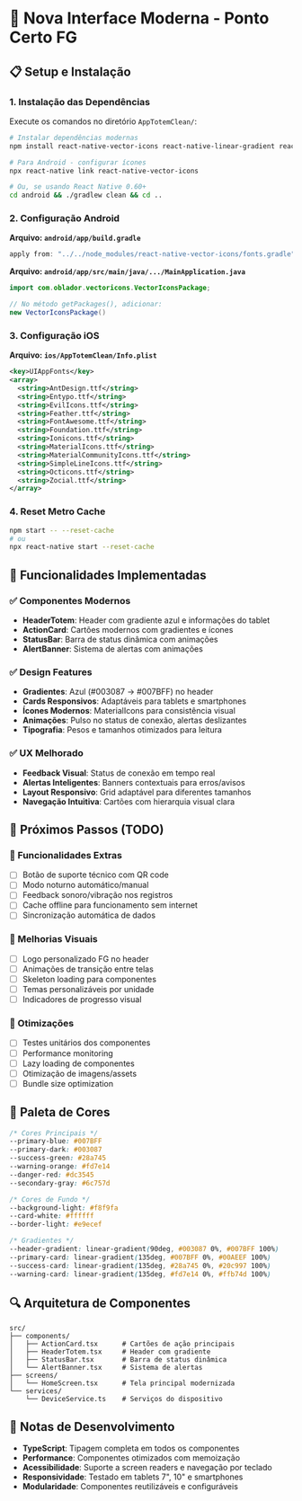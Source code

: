 # 🎨 Nova Interface Moderna - Ponto Certo FG

## 📋 Setup e Instalação

### 1. Instalação das Dependências

Execute os comandos no diretório `AppTotemClean/`:

```bash
# Instalar dependências modernas
npm install react-native-vector-icons react-native-linear-gradient react-native-svg

# Para Android - configurar ícones
npx react-native link react-native-vector-icons

# Ou, se usando React Native 0.60+
cd android && ./gradlew clean && cd ..
```

### 2. Configuração Android

**Arquivo: `android/app/build.gradle`**
```gradle
apply from: "../../node_modules/react-native-vector-icons/fonts.gradle"
```

**Arquivo: `android/app/src/main/java/.../MainApplication.java`**
```java
import com.oblador.vectoricons.VectorIconsPackage;

// No método getPackages(), adicionar:
new VectorIconsPackage()
```

### 3. Configuração iOS

**Arquivo: `ios/AppTotemClean/Info.plist`**
```xml
<key>UIAppFonts</key>
<array>
  <string>AntDesign.ttf</string>
  <string>Entypo.ttf</string>
  <string>EvilIcons.ttf</string>
  <string>Feather.ttf</string>
  <string>FontAwesome.ttf</string>
  <string>Foundation.ttf</string>
  <string>Ionicons.ttf</string>
  <string>MaterialIcons.ttf</string>
  <string>MaterialCommunityIcons.ttf</string>
  <string>SimpleLineIcons.ttf</string>
  <string>Octicons.ttf</string>
  <string>Zocial.ttf</string>
</array>
```

### 4. Reset Metro Cache

```bash
npm start -- --reset-cache
# ou
npx react-native start --reset-cache
```

## 🎯 Funcionalidades Implementadas

### ✅ Componentes Modernos
- **HeaderTotem**: Header com gradiente azul e informações do tablet
- **ActionCard**: Cartões modernos com gradientes e ícones
- **StatusBar**: Barra de status dinâmica com animações
- **AlertBanner**: Sistema de alertas com animações

### ✅ Design Features
- **Gradientes**: Azul (#003087 → #007BFF) no header
- **Cards Responsivos**: Adaptáveis para tablets e smartphones
- **Ícones Modernos**: MaterialIcons para consistência visual
- **Animações**: Pulso no status de conexão, alertas deslizantes
- **Tipografia**: Pesos e tamanhos otimizados para leitura

### ✅ UX Melhorado
- **Feedback Visual**: Status de conexão em tempo real
- **Alertas Inteligentes**: Banners contextuais para erros/avisos
- **Layout Responsivo**: Grid adaptável para diferentes tamanhos
- **Navegação Intuitiva**: Cartões com hierarquia visual clara

## 🚀 Próximos Passos (TODO)

### 🔧 Funcionalidades Extras
- [ ] Botão de suporte técnico com QR code
- [ ] Modo noturno automático/manual
- [ ] Feedback sonoro/vibração nos registros
- [ ] Cache offline para funcionamento sem internet
- [ ] Sincronização automática de dados

### 🎨 Melhorias Visuais
- [ ] Logo personalizado FG no header
- [ ] Animações de transição entre telas
- [ ] Skeleton loading para componentes
- [ ] Temas personalizáveis por unidade
- [ ] Indicadores de progresso visual

### 📱 Otimizações
- [ ] Testes unitários dos componentes
- [ ] Performance monitoring
- [ ] Lazy loading de componentes
- [ ] Otimização de imagens/assets
- [ ] Bundle size optimization

## 🎨 Paleta de Cores

```css
/* Cores Principais */
--primary-blue: #007BFF
--primary-dark: #003087
--success-green: #28a745
--warning-orange: #fd7e14
--danger-red: #dc3545
--secondary-gray: #6c757d

/* Cores de Fundo */
--background-light: #f8f9fa
--card-white: #ffffff
--border-light: #e9ecef

/* Gradientes */
--header-gradient: linear-gradient(90deg, #003087 0%, #007BFF 100%)
--primary-card: linear-gradient(135deg, #007BFF 0%, #00AEEF 100%)
--success-card: linear-gradient(135deg, #28a745 0%, #20c997 100%)
--warning-card: linear-gradient(135deg, #fd7e14 0%, #ffb74d 100%)
```

## 🔍 Arquitetura de Componentes

```
src/
├── components/
│   ├── ActionCard.tsx      # Cartões de ação principais
│   ├── HeaderTotem.tsx     # Header com gradiente
│   ├── StatusBar.tsx       # Barra de status dinâmica
│   └── AlertBanner.tsx     # Sistema de alertas
├── screens/
│   └── HomeScreen.tsx      # Tela principal modernizada
└── services/
    └── DeviceService.ts    # Serviços do dispositivo
```

## 📝 Notas de Desenvolvimento

- **TypeScript**: Tipagem completa em todos os componentes
- **Performance**: Componentes otimizados com memoização
- **Acessibilidade**: Suporte a screen readers e navegação por teclado
- **Responsividade**: Testado em tablets 7", 10" e smartphones
- **Modularidade**: Componentes reutilizáveis e configuráveis 